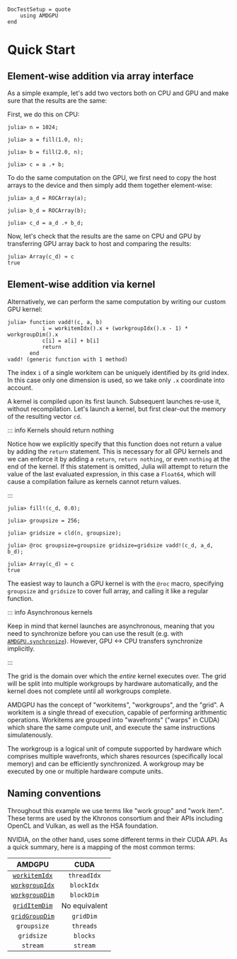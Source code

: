 ```@meta
DocTestSetup = quote
    using AMDGPU
end
```

# Quick Start

## Element-wise addition via array interface

As a simple example, let's add two vectors both on CPU and GPU
and make sure that the results are the same:

First, we do this on CPU:

```jldoctest simple-example
julia> n = 1024;

julia> a = fill(1.0, n);

julia> b = fill(2.0, n);

julia> c = a .+ b;
```

To do the same computation on the GPU, we first need to copy the
host arrays to the device and then simply add them together element-wise:

```jldoctest simple-example
julia> a_d = ROCArray(a);

julia> b_d = ROCArray(b);

julia> c_d = a_d .+ b_d;
```

Now, let's check that the results are the same on CPU and GPU by
transferring GPU array back to host and comparing the results:

```jldoctest simple-example
julia> Array(c_d) ≈ c
true
```

## Element-wise addition via kernel

Alternatively, we can perform the same computation by writing our custom
GPU kernel:

```jldoctest simple-example
julia> function vadd!(c, a, b)
           i = workitemIdx().x + (workgroupIdx().x - 1) * workgroupDim().x
           c[i] = a[i] + b[i]
           return
       end
vadd! (generic function with 1 method)
```

The index `i` of a single workitem can be uniquely identified by its grid index.
In this case only one dimension is used, so we take only `.x` coordinate
into account.

A kernel is compiled upon its first launch.
Subsequent launches re-use it, without recompilation.
Let's launch a kernel, but first clear-out the memory of the resulting vector `cd`.

::: info Kernels should return nothing

Notice how we explicitly specify that this function does not return a value
by adding the `return` statement.
This is necessary for all GPU kernels and we can enforce it by adding a `return`,
`return nothing`, or even `nothing` at the end of the kernel.
If this statement is omitted, Julia will attempt to return the value
of the last evaluated expression, in this case a `Float64`,
which will cause a compilation failure as kernels cannot return values.

:::


```jldoctest simple-example
julia> fill!(c_d, 0.0);

julia> groupsize = 256;

julia> gridsize = cld(n, groupsize);

julia> @roc groupsize=groupsize gridsize=gridsize vadd!(c_d, a_d, b_d);

julia> Array(c_d) ≈ c
true
```

The easiest way to launch a GPU kernel is with the `@roc` macro,
specifying `groupsize` and `gridsize` to cover full array,
and calling it like a regular function.

::: info Asynchronous kernels

Keep in mind that kernel launches are asynchronous,
meaning that you need to synchronize before you can use the result
(e.g. with [`AMDGPU.synchronize`](@ref)).
However, GPU <-> CPU transfers synchronize implicitly.

:::

The grid is the domain over which the *entire* kernel executes over.
The grid will be split into multiple workgroups by hardware automatically,
and the kernel does not complete until all workgroups complete.

AMDGPU has the concept of "workitems", "workgroups", and the "grid".
A workitem is a single thread of execution, capable of performing arithmentic operations.
Workitems are grouped into "wavefronts" ("warps" in CUDA) which
share the same compute unit, and execute the same instructions simulatenously.

The workgroup is a logical unit of compute supported by hardware
which comprises multiple wavefronts, which shares resources
(specifically local memory) and can be efficiently synchronized.
A workgroup may be executed by one or multiple hardware compute units.

## Naming conventions

Throughout this example we use terms like "work group" and "work item".
These terms are used by the Khronos consortium and their APIs
including OpenCL and Vulkan, as well as the HSA foundation.

NVIDIA, on the other hand, uses some different terms in their CUDA API.
As a quick summary, here is a mapping of the most common terms:

| AMDGPU | CUDA |
|:---:|:---:|
| [`workitemIdx`](@ref) | `threadIdx` |
| [`workgroupIdx`](@ref) | `blockIdx` |
| [`workgroupDim`](@ref) | `blockDim` |
| [`gridItemDim`](@ref) | No equivalent |
| [`gridGroupDim`](@ref) | `gridDim` |
| `groupsize` | `threads` |
| `gridsize` | `blocks` |
| `stream` | `stream` |
